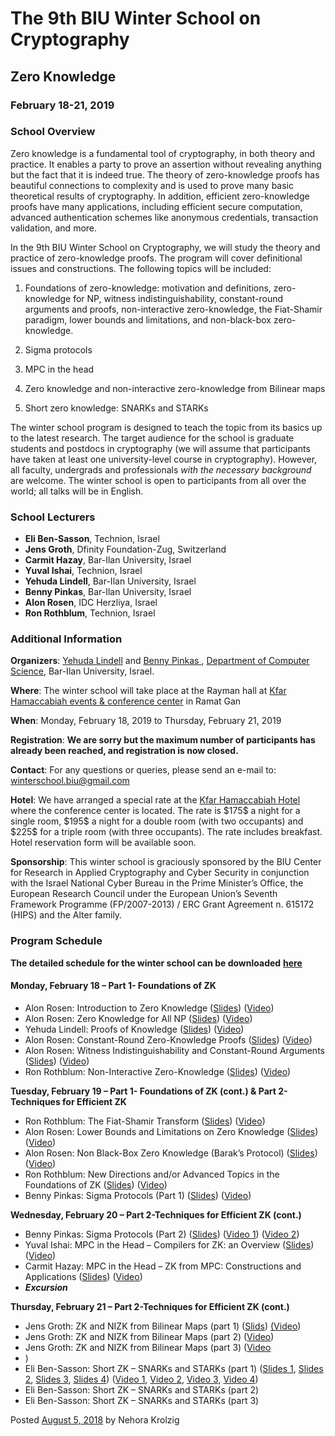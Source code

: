 # The 9th BIU Winter School on Cryptography

## Zero Knowledge

### February 18-21, 2019

### **School Overview**

Zero knowledge is a fundamental tool of cryptography, in both theory and practice. It enables a party to prove an assertion without revealing anything but the fact that it is indeed true. The theory of zero-knowledge proofs has beautiful connections to complexity and is used to prove many basic theoretical results of cryptography. In addition, efficient zero-knowledge proofs have many applications, including efficient secure computation, advanced authentication schemes like anonymous credentials, transaction validation, and more.

In the 9th BIU Winter School on Cryptography, we will study the theory and practice of zero-knowledge proofs. The program will cover definitional issues and constructions. The following topics will be included:

1) Foundations of zero-knowledge: motivation and definitions, zero-knowledge for NP, witness indistinguishability, constant-round arguments and proofs, non-interactive zero-knowledge, the Fiat-Shamir paradigm, lower bounds and limitations, and non-black-box zero-knowledge.

2) Sigma protocols

3) MPC in the head

4) Zero knowledge and non-interactive zero-knowledge from Bilinear maps

5) Short zero knowledge: SNARKs and STARKs

The winter school program is designed to teach the topic from its basics up to the latest research. The target audience for the school is graduate students and postdocs in cryptography (we will assume that participants have taken at least one university-level course in cryptography). However, all faculty, undergrads and professionals *with the necessary background* are welcome. The winter school is open to participants from all over the world; all talks will be in English.

### **School Lecturers** 

+ **Eli Ben-Sasson**, Technion, Israel
+ **Jens Groth**, Dfinity Foundation-Zug, Switzerland
+ **Carmit Hazay**, Bar-Ilan University, Israel
+ **Yuval Ishai**, Technion, Israel
+ **Yehuda Lindell**, Bar-Ilan University, Israel
+ **Benny Pinkas**, Bar-Ilan University, Israel
+ **Alon Rosen**, IDC Herzliya, Israel
+ **Ron Rothblum**, Technion, Israel

### **Additional Information**

**Organizers**: [Yehuda Lindell](http://www.cs.biu.ac.il/~lindell) and [Benny Pinkas ](http://www.pinkas.net/), [Department of Computer Science](http://www.cs.biu.ac.il/en),  Bar-Ilan University, Israel.

**Where**: The winter school will take place at the Rayman hall at [Kfar Hamaccabiah events & conference center](http://www.kmc-hotel.co.il/?p=104) in Ramat Gan

**When**: Monday, February 18, 2019 to Thursday, February 21, 2019

**Registration**: **We are sorry but the maximum number of participants has already been reached, and registration is now closed.**

**Contact**: For any questions or queries, please send an e-mail to: [winterschool.biu@gmail.com](mailto:winterschool.biu@gmail.com)

**Hotel**: We have arranged a special rate at the [Kfar Hamaccabiah Hotel](http://www.kmc-hotel.co.il/) where the conference center is located. The rate is \$175$ a night for a single room, \$195$ a night for a double room (with two occupants) and \$225$ for a triple room (with three occupants). The rate includes breakfast. Hotel reservation form will be available soon.

**Sponsorship**: This winter school is graciously sponsored by the BIU Center for Research in Applied Cryptography and Cyber Security in conjunction with the Israel National Cyber Bureau in the Prime Minister’s Office, the European Research Council under the European Union’s Seventh Framework Programme (FP/2007-2013) / ERC Grant Agreement n. 615172 (HIPS) and the Alter family.

### **Program Schedule**

**The detailed schedule for the winter school can be downloaded** [**here**](http://cyber.biu.ac.il/wp-content/uploads/2018/12/schedule_2019.pdf)

#### **Monday, February 18 – Part 1- Foundations of ZK**

+ Alon Rosen: Introduction to Zero Knowledge ([Slides](http://cyber.biu.ac.il/wp-content/uploads/2018/08/WS-19-1-ZK-intro.pdf)) ([Video](https://www.youtube.com/watch?v=6uGimDYZPMw))
+ Alon Rosen: Zero Knowledge for All NP ([Slides](http://cyber.biu.ac.il/wp-content/uploads/2018/08/WS-19-2-ZK-for-NP.pdf)) ([Video](https://www.youtube.com/watch?v=cQ-BI1WWzjU))
+ Yehuda Lindell: Proofs of Knowledge ([Slides](http://cyber.biu.ac.il/wp-content/uploads/2018/08/WS-19-3-ZKPOK_D1-5.pdf)) ([Video](https://www.youtube.com/watch?time_continue=1&v=RvGsjnoYRRg))
+ Alon Rosen: Constant-Round Zero-Knowledge Proofs ([Slides](http://cyber.biu.ac.il/wp-content/uploads/2018/08/WS-19-4-constant-round-ZK-for-NP.pdf)) ([Video](https://www.youtube.com/watch?v=cAI7Iw_bkZs))
+ Alon Rosen: Witness Indistinguishability and Constant-Round Arguments ([Slides](http://cyber.biu.ac.il/wp-content/uploads/2018/08/WS-19-5-WI-and-arguments-for-NP.pdf)) ([Video](https://www.youtube.com/watch?v=5O8ornUVgAQ))
+ Ron Rothblum: Non-Interactive Zero-Knowledge ([Slides](http://cyber.biu.ac.il/wp-content/uploads/2018/08/WS-19-6-NIZK.pdf)) ([Video](https://www.youtube.com/watch?v=dE0KJxxe3xI))

**Tuesday, February 19 – Part 1- Foundations of ZK (cont.) & Part 2-Techniques for Efficient ZK**

+ Ron Rothblum: The Fiat-Shamir Transform ([Slides](http://cyber.biu.ac.il/wp-content/uploads/2018/08/WS-19-7-_fiat_shamir_basic.pdf)) ([Video](https://www.youtube.com/watch?v=9cagVtYstyY))
+ Alon Rosen: Lower Bounds and Limitations on Zero Knowledge ([Slides](http://cyber.biu.ac.il/wp-content/uploads/2018/08/WS-19-8-ZK-lower-bounds-and-limitations.pdf)) ([Video](https://www.youtube.com/watch?v=OAPOzLfDqRg))
+ Alon Rosen: Non Black-Box Zero Knowledge (Barak’s Protocol) ([Slides](http://cyber.biu.ac.il/wp-content/uploads/2018/08/BIU-WS-19-9-non-black-box-ZK.pdf)) ([Video](https://www.youtube.com/watch?v=85gWcuo0jp4))
+ Ron Rothblum: New Directions and/or Advanced Topics in the Foundations of ZK ([Slides](http://cyber.biu.ac.il/wp-content/uploads/2018/08/WS-19-10-fiat_shamir_advanced.pdf)) ([Video](https://www.youtube.com/watch?v=yWq-_hiTgJw))
+ Benny Pinkas: Sigma Protocols (Part 1) ([Slides](http://cyber.biu.ac.il/wp-content/uploads/2018/08/WS-19-11-sigma-protocols-winter-school-2019.pdf)) ([Video](https://www.youtube.com/watch?v=XT1Pad0DM24))

**Wednesday, February 20 – Part 2-Techniques for Efficient ZK (cont.)**

+ Benny Pinkas: Sigma Protocols (Part 2) ([Slides](http://cyber.biu.ac.il/wp-content/uploads/2018/08/WS-19-11-sigma-protocols-winter-school-2019-1.pdf)) ([Video 1](https://www.youtube.com/watch?v=_tGDoys_w5c)) ([Video 2](https://www.youtube.com/watch?v=m-NW75E8JIE))
+ Yuval Ishai: MPC in the Head – Compilers for ZK: an Overview ([Slides](http://cyber.biu.ac.il/wp-content/uploads/2018/08/WS-19-12-Compilers_for_ZK.pdf)) ([Video](https://www.youtube.com/watch?v=nmYM40S0pbo))
+ Carmit Hazay: MPC in the Head – ZK from MPC: Constructions and Applications ([Slides](http://cyber.biu.ac.il/wp-content/uploads/2018/08/WS-19-13-ZK_from_MPC.pdf)) ([Video](https://www.youtube.com/watch?v=etI2rCojn-o))
+ ***Excursion***

**Thursday, February 21 – Part 2-Techniques for Efficient ZK (cont.)**

+ Jens Groth: ZK and NIZK from Bilinear Maps (part 1) ([Slids](https://cyber.biu.ac.il/wp-content/uploads/2019/02/BarIlan2019.pdf)) [(Video](https://www.youtube.com/watch?v=_mAKh7LFPOU))
+ Jens Groth: ZK and NIZK from Bilinear Maps (part 2) ([Video](https://www.youtube.com/watch?v=_bT7rq8aweQ))
+ Jens Groth: ZK and NIZK from Bilinear Maps (part 3) ([Video](https://www.youtube.com/watch?v=cmgGxWw2rP4)
+ )
+ Eli Ben-Sasson: Short ZK – SNARKs and STARKs (part 1) ([Slides 1](https://cyber.biu.ac.il/wp-content/uploads/2019/02/1-StarkDEX-BarIlan.pdf), [Slides 2](https://cyber.biu.ac.il/wp-content/uploads/2019/02/2-BarIlan_Feb_2019.pdf), [Slides 3](https://cyber.biu.ac.il/wp-content/uploads/2019/02/3-arithmetization_BarIlanFeb2019.pdf), [Slides 4](https://cyber.biu.ac.il/wp-content/uploads/2019/02/4-ICALP_2018_presentation_BarIlan_2019.pdf)) ([Video 1](https://www.youtube.com/watch?v=qrYPe8k3wjE), [Video 2](https://www.youtube.com/watch?v=7BQqb8S1FA8), [Video 3](https://www.youtube.com/watch?v=93e8HXtij3s), [Video 4](https://www.youtube.com/watch?v=mirxLJ3FQto))
+ Eli Ben-Sasson: Short ZK – SNARKs and STARKs (part 2)
+ Eli Ben-Sasson: Short ZK – SNARKs and STARKs (part 3)

Posted [August 5, 2018](https://cyber.biu.ac.il/event/the-9th-biu-winter-school-on-cryptography/) by Nehora Krolzig
